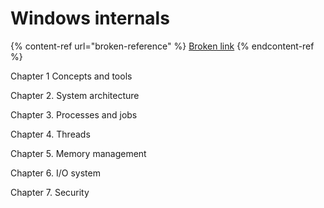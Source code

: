 # Windows internals

{% content-ref url="broken-reference" %}
[Broken link](broken-reference)
{% endcontent-ref %}

Chapter 1 Concepts and tools

Chapter 2. System architecture

Chapter 3. Processes and jobs

Chapter 4. Threads

Chapter 5. Memory management

Chapter 6. I/O system

Chapter 7. Security
